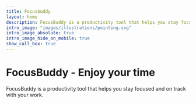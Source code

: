 ```yaml
---
title: Focusbuddy
layout: home
description: FocusBuddy is a productivity tool that helps you stay focused and on track with your work. It is a free tool.
intro_image: "images/illustrations/pointing.svg"
intro_image_absolute: true
intro_image_hide_on_mobile: true
show_call_box: true
---
```


# FocusBuddy - Enjoy your time

FocusBuddy is a productivity tool that helps you stay focused and on track with your work.
